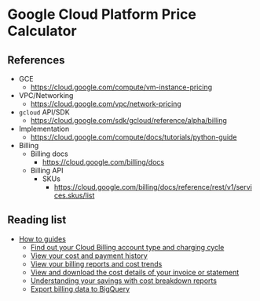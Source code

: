 # Google Cloud Platform Price Calculator


## References
- GCE
  - https://cloud.google.com/compute/vm-instance-pricing
- VPC/Networking
  - https://cloud.google.com/vpc/network-pricing
- `gcloud` API/SDK
  - https://cloud.google.com/sdk/gcloud/reference/alpha/billing
- Implementation
  - https://cloud.google.com/compute/docs/tutorials/python-guide
- Billing
  - Billing docs
    - https://cloud.google.com/billing/docs
  - Billing API
    - SKUs
      - https://cloud.google.com/billing/docs/reference/rest/v1/services.skus/list

## Reading list
- [How to guides](https://cloud.google.com/billing/docs/how-to)
  - [Find out your Cloud Billing account type and charging cycle](https://cloud.google.com/billing/docs/how-to/billing-cycle)
  - [View your cost and payment history](https://cloud.google.com/billing/docs/how-to/view-history)
  - [View your billing reports and cost trends](https://cloud.google.com/billing/docs/how-to/reports)
  - [View and download the cost details of your invoice or statement](https://cloud.google.com/billing/docs/how-to/cost-table)
  - [Understanding your savings with cost breakdown reports](https://cloud.google.com/billing/docs/how-to/cost-breakdown)
  - [Export billing data to BigQuery](https://cloud.google.com/billing/docs/how-to/export-data-bigquery#summary_of_pricing)
